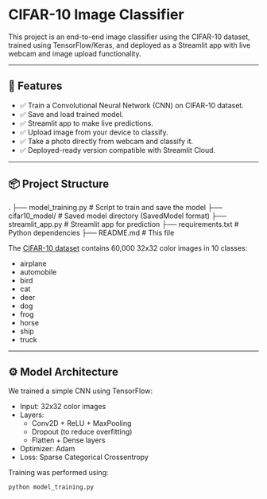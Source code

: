 # CIFAR-10 Image Classifier

This project is an end-to-end image classifier using the CIFAR-10 dataset, trained using TensorFlow/Keras, and deployed as a Streamlit app with live webcam and image upload functionality.

---

## 🚀 Features

- ✅ Train a Convolutional Neural Network (CNN) on CIFAR-10 dataset.
- ✅ Save and load trained model.
- ✅ Streamlit app to make live predictions.
- ✅ Upload image from your device to classify.
- ✅ Take a photo directly from webcam and classify it.
- ✅ Deployed-ready version compatible with Streamlit Cloud.

---

## 📦 Project Structure

.
├── model_training.py # Script to train and save the model
├── cifar10_model/ # Saved model directory (SavedModel format)
├── streamlit_app.py # Streamlit app for prediction
├── requirements.txt # Python dependencies
├── README.md # This file

The [CIFAR-10 dataset](https://www.cs.toronto.edu/~kriz/cifar.html) contains 60,000 32x32 color images in 10 classes:

- airplane
- automobile
- bird
- cat
- deer
- dog
- frog
- horse
- ship
- truck

---

## ⚙ Model Architecture

We trained a simple CNN using TensorFlow:

- Input: 32x32 color images
- Layers:
  - Conv2D + ReLU + MaxPooling
  - Dropout (to reduce overfitting)
  - Flatten + Dense layers
- Optimizer: Adam
- Loss: Sparse Categorical Crossentropy

Training was performed using:

```bash
python model_training.py